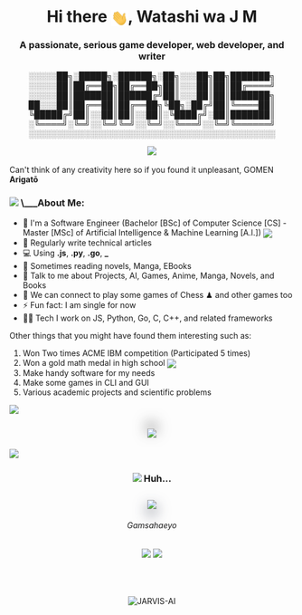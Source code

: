 <h1 align="center">Hi there <img src="https://raw.githubusercontent.com/JARVIS-AI/img-storageprojects/master/Profile-GIF/Hi.gif" width="30" style="vertical-align:middle">, Watashi wa J M</h3>
<h3 align="center">A passionate, serious game developer, web developer, and writer</h3>

<div align="center"> 

░░░░░██╗░█████╗░██████╗░██╗░░░██╗██╗███████╗
░░░░░██║██╔══██╗██╔══██╗██║░░░██║██║██╔════╝
░░░░░██║███████║██████╔╝██║░░░██║██║███████╗
██░░░██║██╔══██║██╔══██╗╚██╗░██╔╝██║╚════██║
╚█████╔╝██║░░██║██║░░██║░╚████╔╝░██║███████║
░╚════╝░╚═╝░░╚═╝╚═╝░░╚═╝░░╚═══╝░░╚═╝╚══════╝
░░░░░░░░░░░░░░░░░░░░░░░░░░░░░░░░░░░░░░░░░░░░

</div>
</hr>

<!-- ```ascii
       ______   ____ _    ___________       ___    ____
      / /   |  / __ \ |  / /  _/ ___/      /   |  /  _/
 __  / / /| | / /_/ / | / // / \__ \______/ /| |  / /  
/ /_/ / ___ |/ _, _/| |/ // / ___/ /_____/ ___ |_/ /   
\____/_/  |_/_/ |_| |___/___//____/     /_/  |_/___/   

```--->

<p align="center">
       <img src="https://raw.githubusercontent.com/JARVIS-AI/img-storageprojects/master/Profile-GIF/doodle.svg">
</p>
<!-- 
<img src="https://raw.githubusercontent.com/JARVIS-AI/img-storageprojects/master/Profile-GIF/steam_div.png"> -->

Can't think of any creativity here so if you found it unpleasant, GOMEN **Arigatō**

### <img src="https://raw.githubusercontent.com/JARVIS-AI/img-storageprojects/master/Profile-GIF/Developer.gif" width="95"> \\___About Me:

- 🏦 I'm a Software Engineer (Bachelor [BSc] of Computer Science [CS] - Master [MSc] of Artificial Intelligence & Machine Learning [A.I.])
      <img src="https://raw.githubusercontent.com/JARVIS-AI/img-storageprojects/master/Profile-GIF/gandalf_parrot.gif" width="31" style="vertical-align:middle">
- 📝 Regularly write technical articles
- 💻 Using **.js**, **.py**, **.go**, **_**
- 📖 Sometimes reading novels, Manga, EBooks
- 💬 Talk to me about Projects, AI, Games, Anime, Manga, Novels, and Books
- 👯 We can connect to play some games of Chess ♟ and other games too
- ⚡ Fun fact: I am single for now
- 🧑‍💻 Tech I work on JS, Python, Go, C, C++, and related frameworks

Other things that you might have found them interesting such as: 
1. Won Two times ACME IBM competition (Participated 5 times)
2. Won a gold math medal in high school <img src="https://raw.githubusercontent.com/JARVIS-AI/img-storageprojects/master/Profile-GIF/Medal.gif" width="35" style="vertical-align:middle">
3. Make handy software for my needs
4. Make some games in CLI and GUI
5. Various academic projects and scientific problems

<img src="https://raw.githubusercontent.com/JARVIS-AI/img-storageprojects/master/Profile-GIF/steam_div.png">

<!--
<h3 align="center">
       <img src="https://spotify-gh-page.vercel.app/now-playing">
</h3>-->

<h3 align="center">
       <img src="https://spotify-github-profile.vercel.app/api/view?uid=jarvis-ai&cover_image=true&theme=default&bar_color=2dff2d" style="filter: drop-shadow(0px -10px 12px #222222a6);">
</h3>

<img src="https://raw.githubusercontent.com/JARVIS-AI/img-storageprojects/master/Profile-GIF/steam_div.png">

<h3 align="center"><img src="https://raw.githubusercontent.com/JARVIS-AI/img-storageprojects/master/Profile-GIF/Mario_Hello_Big.gif" width="31"> Huh...</br></br>
       <img src="https://raw.githubusercontent.com/JARVIS-AI/img-storageprojects/master/Profile-GIF/L.gif" style="max-width:100%;filter: drop-shadow(0px 10px 0.75rem #1b2139a3);" width="300" align="middle">
</h3>

<h6 align="center">Gamsahaeyo</h6>

<h3 align="center">
       <img src="https://raw.githubusercontent.com/JARVIS-AI/JARVIS-AI/output/github-contribution-grid-snake-dark.svg#gh-dark-mode-only">
       <img src="https://raw.githubusercontent.com/JARVIS-AI/JARVIS-AI/output/github-contribution-grid-snake.svg#gh-light-mode-only">
</h3>

</br></br>
<p align="center"> <img src="https://komarev.com/ghpvc/?username=JARVIS-AI&label=Profile%20views&color=0e75b6&style=flat" alt="JARVIS-AI" /> </p>
